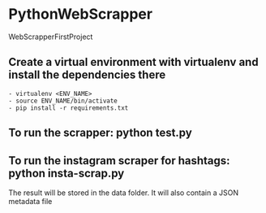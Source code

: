# PythonWebScrapper
WebScrapperFirstProject

## Create a virtual environment with virtualenv and install the dependencies there
	- virtualenv <ENV_NAME>
	- source ENV_NAME/bin/activate
	- pip install -r requirements.txt

## To run the scrapper: python test.py

## To run the instagram scraper for hashtags: python insta-scrap.py
The result will be stored in the data folder. It will also contain a JSON metadata file